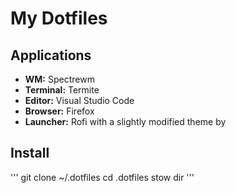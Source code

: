 # My Dotfiles
## Applications
* **WM:** Spectrewm
* **Terminal:** Termite
* **Editor:** Visual Studio Code
* **Browser:** Firefox
* **Launcher:** Rofi with a slightly modified theme by
## Install
'''
git clone ~/.dotfiles
cd .dotfiles
stow dir
'''
